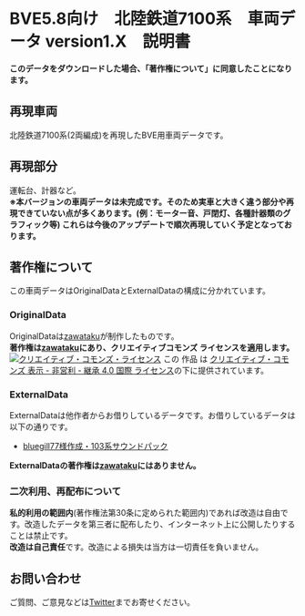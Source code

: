 # BVE5.8向け　北陸鉄道7100系　車両データ version1.X　説明書

**このデータをダウンロードした場合、「著作権について」に同意したことになります。**<br>

## 再現車両
北陸鉄道7100系(2両編成)を再現したBVE用車両データです。<br>

## 再現部分
運転台、計器など。<br>
**※本バージョンの車両データは未完成です。そのため実車と大きく違う部分や再現できていない点が多くあります。(例：モーター音、戸閉灯、各種計器類のグラフィック等)
これらは今後のアップデートで順次再現していく予定となっております。**<br>

## 著作権について
この車両データはOriginalDataとExternalDataの構成に分かれています。<br>

### OriginalData
OriginalDataは[zawataku](https://github.com/zawataku)が制作したものです。<br>
**著作権は[zawataku](https://github.com/zawataku)にあり、クリエイティブコモンズ ライセンスを適用します。**<br>
<a rel="license" href="http://creativecommons.org/licenses/by-nc-sa/4.0/"><img alt="クリエイティブ・コモンズ・ライセンス" style="border-width:0" src="https://i.creativecommons.org/l/by-nc-sa/4.0/88x31.png" /></a> この 作品 は <a rel="license" href="http://creativecommons.org/licenses/by-nc-sa/4.0/">クリエイティブ・コモンズ 表示 - 非営利 - 継承 4.0 国際 ライセンス</a>の下に提供されています。

### ExternalData
ExternalDataは他作者からお借りしているデータです。お借りしているデータは以下の通りです。<br>
* [bluegill77様作成・103系サウンドパック](https://bluegill77.jimdofree.com/%E7%B4%A0%E6%9D%90%E3%83%87%E3%83%BC%E3%82%BF/)

**ExternalDataの著作権は[zawataku](https://github.com/zawataku)にはありません。**<br>

### 二次利用、再配布について
**私的利用の範囲内**(著作権法第30条に定められた範囲内)であれば改造は自由です。改造したデータを第三者に配布したり、インターネット上に公開したりすることは禁止です。<br>
**改造は自己責任**です。改造による損失は当方は一切責任を負いません。<br>

## お問い合わせ
ご質問、ご意見などは[Twitter](https://twitter.com/zawataku0819)までお寄せください。<br>
